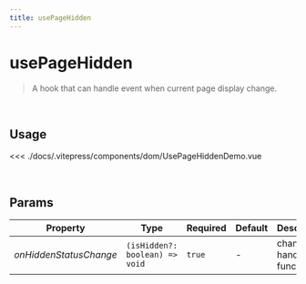 ```yaml
---
title: usePageHidden
---
```


# usePageHidden

> A hook that can handle event when current page display change.

<br />

## Usage

<script>
import UsePageHiddenDemo from '../.vitepress/components/dom/UsePageHiddenDemo.vue'

export default {
  components: {
    UsePageHiddenDemo
  }
}
</script>
<div id="UsePageHiddenDemo" class="container">
  <UsePageHiddenDemo />
</div>

<<< ./docs/.vitepress/components/dom/UsePageHiddenDemo.vue

<br />

## Params

| Property               | Type                           | Required | Default | Description             |
| ---------------------- | ------------------------------ | -------- | ------- | ----------------------- |
| _onHiddenStatusChange_ | `(isHidden?: boolean) => void` | `true`   | -       | change handler function |
